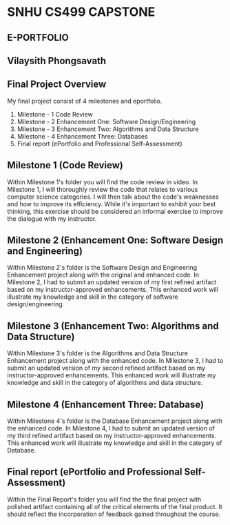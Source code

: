 # SNHU CS499 CAPSTONE
## E-PORTFOLIO

## Vilaysith Phongsavath

## Final Project Overview

My final project consist of  4 milestones and eportfolio.

1. Milestone - 1 Code Review
2. Milestone - 2 Enhancement One: Software Design/Engineering
3. Milestone - 3 Enhancement Two: Algorithms and Data Structure
4. Milestone - 4 Enhancement Three: Databases
5. Final report (ePortfolio and Professional Self-Assessment)

## Milestone 1 (Code Review)
Within Milestone 1's folder you will find the code review in video. In Milestone 1, I will thoroughly review the code that relates to various computer science categories. I will then talk about the code's weaknesses and how to improve its efficiency. While it's important to exhibit your best thinking, this exercise should be considered an informal exercise to improve the dialogue with my instructor.

## Milestone 2 (Enhancement One: Software Design and Engineering)
Within Milestone 2's folder is the Software Design and Engineering Enhancement project along with the original and enhanced code. In Milestone 2, I had to submit an updated version of my first refined artifact based on my instructor-approved enhancements. This enhanced work will illustrate my knowledge and skill in the category of software design/engineering.

## Milestone 3 (Enhancement Two: Algorithms and Data Structure)
Within Milestone 3's folder is the Algorithms and Data Structure Enhancement project along with the enhanced code. In Milestone 3, I had to submit an updated version of my second refined artifact based on my instructor-approved enhancements. This enhanced work will illustrate my knowledge and skill in the category of algorithms and data structure.

## Milestone 4 (Enhancement Three: Database)
Within Milestone 4's folder is the Database Enhancement project along with the enhanced code. In Milestone 4, I had to submit an updated version of my third refined artifact based on my instructor-approved enhancements. This enhanced work will illustrate my knowledge and skill in the category of Database.

## Final report (ePortfolio and Professional Self-Assessment) 
Within the Final Report's folder you will find the the final project with polished artifact containing all of the critical elements of the final product. It
should reflect the incorporation of feedback gained throughout the course. 


